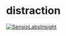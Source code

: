 # distraction
[![SensioLabsInsight](https://insight.sensiolabs.com/projects/5c722c71-9ac4-4920-ad15-cbfb0bf9b79c/mini.png)](https://insight.sensiolabs.com/projects/5c722c71-9ac4-4920-ad15-cbfb0bf9b79c)
